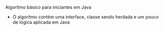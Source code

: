 Algoritmo básico para iniciantes em Java

- O algoritmo contém uma interface, classe sendo herdada e um pouco de lógica aplicada em Java
